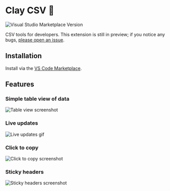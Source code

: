 # Clay CSV 📐
![Visual Studio Marketplace Version](https://img.shields.io/visual-studio-marketplace/v/omkarmoghe.clay-csv?label=Release)

CSV tools for developers. This extension is still in preview; if you notice any bugs, [please open an issue](https://github.com/omkarmoghe/Clay-CSV/issues).

## Installation
Install via the [VS Code Marketplace](https://marketplace.visualstudio.com/items?itemName=omkarmoghe.clay-csv).

## Features

### Simple table view of data
![Table view screenshot](https://i.imgur.com/pV1SXWR.png)

### Live updates
![Live updates gif](https://i.imgur.com/1vP7m7N.gif)

### Click to copy
![Click to copy screenshot](https://i.imgur.com/QdFM30R.png)

### Sticky headers
![Sticky headers screenshot](https://i.imgur.com/vG54zbA.gif)
